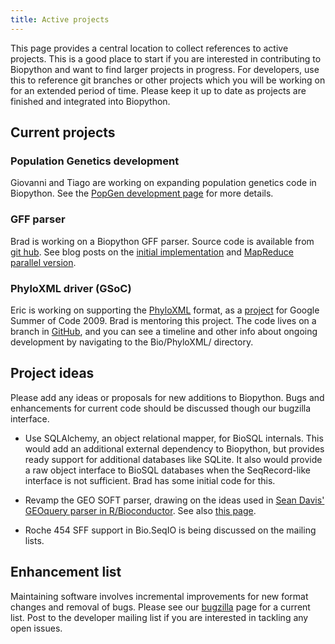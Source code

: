 ```yaml
---
title: Active projects
---
```


This page provides a central location to collect references to active
projects. This is a good place to start if you are interested in
contributing to Biopython and want to find larger projects in progress.
For developers, use this to reference git branches or other projects
which you will be working on for an extended period of time. Please keep
it up to date as projects are finished and integrated into Biopython.

Current projects
----------------

### Population Genetics development

Giovanni and Tiago are working on expanding population genetics code in
Biopython. See the [PopGen development page](PopGen_dev "wikilink") for
more details.

### GFF parser

Brad is working on a Biopython GFF parser. Source code is available from
[git hub](http://github.com/chapmanb/bcbb/tree/master/gff). See blog
posts on the [initial
implementation](http://bcbio.wordpress.com/2009/03/08/initial-gff-parser-for-biopython/)
and [MapReduce parallel
version](http://bcbio.wordpress.com/2009/03/22/mapreduce-implementation-of-gff-parsing-for-biopython/).

### PhyloXML driver (GSoC)

Eric is working on supporting the [PhyloXML](http://www.phyloxml.org/)
format, as a
[project](http://socghop.appspot.com/student_project/show/google/gsoc2009/nescent/t124022798969)
for Google Summer of Code 2009. Brad is mentoring this project. The code
lives on a branch in
[GitHub](http://github.com/etal/biopython/tree/phyloxml), and you can
see a timeline and other info about ongoing development by navigating to
the Bio/PhyloXML/ directory.

Project ideas
-------------

Please add any ideas or proposals for new additions to Biopython. Bugs
and enhancements for current code should be discussed though our
bugzilla interface.

-   Use SQLAlchemy, an object relational mapper, for BioSQL internals.
    This would add an additional external dependency to Biopython, but
    provides ready support for additional databases like SQLite. It also
    would provide a raw object interface to BioSQL databases when the
    SeqRecord-like interface is not sufficient. Brad has some initial
    code for this.

<!-- -->

-   Revamp the GEO SOFT parser, drawing on the ideas used in [Sean
    Davis' GEOquery parser in
    R/Bioconductor](http://www.bioconductor.org/packages/bioc/html/GEOquery.html).
    See also [this page](http://www.warwick.ac.uk/go/peter_cock/r/geo/).

<!-- -->

-   Roche 454 SFF support in Bio.SeqIO is being discussed on the
    mailing lists.

Enhancement list
----------------

Maintaining software involves incremental improvements for new format
changes and removal of bugs. Please see our
[bugzilla](http://bugzilla.open-bio.org/) page for a current list. Post
to the developer mailing list if you are interested in tackling any open
issues.
